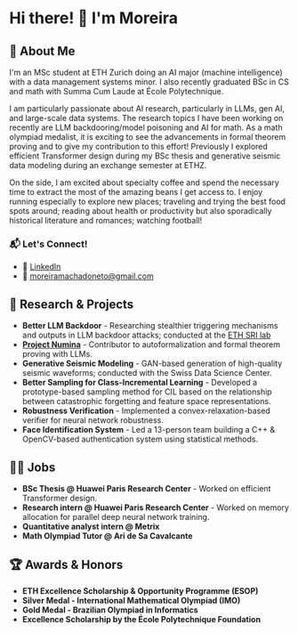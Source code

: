 # Hi there! 👋 I'm Moreira

## 🚀 About Me
I'm an MSc student at ETH Zurich doing an AI major (machine intelligence) with a data management systems minor. I also recently graduated BSc in CS and math with Summa Cum Laude at École Polytechnique. 

I am particularly passionate about AI research, particularly in LLMs, gen AI, and large-scale data systems. The research topics I have been working on recently are LLM backdooring/model poisoning and AI for math. As a math olympiad medalist, it is exciting to see the advancements in formal theorem proving and to give my contribution to this effort! Previously I explored efficient Transformer design during my BSc thesis and generative seismic data modeling during an exchange semester at ETHZ.

On the side, I am excited about specialty coffee and spend the necessary time to extract the most of the amazing beans I get access to. I enjoy running especially to explore new places; traveling and trying the best food spots around; reading about health or productivity but also sporadically historical literature and romances; watching football!

### 📬 Let's Connect!
- 💼 [LinkedIn](https://www.linkedin.com/in/fmoreiramachado)
- 📧 moreiramachadoneto@gmail.com

## 🔬 Research & Projects
- **Better LLM Backdoor** - Researching stealthier triggering mechanisms and outputs in LLM backdoor attacks; conducted at the [ETH SRI lab](https://www.sri.inf.ethz.ch/)
- **[Project Numina](https://projectnumina.ai/)** - Contributor to autoformalization and formal theorem proving with LLMs.
- **Generative Seismic Modeling** - GAN-based generation of high-quality seismic waveforms; conducted with the Swiss Data Science Center.
- **Better Sampling for Class-Incremental Learning** - Developed a prototype-based sampling method for CIL based on the relationship between catastrophic forgetting and feature space representations.
- **Robustness Verification** - Implemented a convex-relaxation-based verifier for neural network robustness.
- **Face Identification System** - Led a 13-person team building a C++ & OpenCV-based authentication system using statistical methods.

## 🧑‍💻 Jobs
- **BSc Thesis @ Huawei Paris Research Center** - Worked on efficient Transformer design.
- **Research intern @ Huawei Paris Research Center** - Worked on memory allocation for parallel deep neural network training.
- **Quantitative analyst intern @ Metrix**
- **Math Olympiad Tutor @ Ari de Sa Cavalcante**
  
## 🏆 Awards & Honors
- **ETH Excellence Scholarship & Opportunity Programme (ESOP)**
- **Silver Medal - International Mathematical Olympiad (IMO)**
- **Gold Medal - Brazilian Olympiad in Informatics**
- **Excellence Scholarship by the École Polytechnique Foundation**

<!--
**fcomoreira1/fcomoreira1** is a ✨ _special_ ✨ repository because its `README.md` (this file) appears on your GitHub profile.

Here are some ideas to get you started:

- 🔭 I’m currently working on ...
- 🌱 I’m currently learning ...
- 👯 I’m looking to collaborate on ...
- 🤔 I’m looking for help with ...
- 💬 Ask me about ...
- 📫 How to reach me: ...
- 😄 Pronouns: ...
- ⚡ Fun fact: ...
-->
